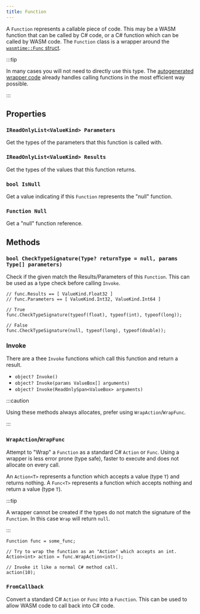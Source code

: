 ```yaml
---
title: Function
---
```


A `Function` represents a callable piece of code. This may be a WASM function that can be called by C# code, or a C# function which can be called by WASM code. The `Function` class is a wrapper around the [`wasmtime::Func` struct](https://docs.rs/wasmtime/latest/wasmtime/struct.Func.html).

:::tip

In many cases you will not need to directly use this type. The [autogenerated wrapper code](../codegeneration.md) already handles calling functions in the most efficient way possible.

:::

## Properties

### `IReadOnlyList<ValueKind> Parameters`

Get the types of the parameters that this function is called with.

### `IReadOnlyList<ValueKind> Results`

Get the types of the values that this function returns.

### `bool IsNull`

Get a value indicating if this `Function` represents the "null" function.

### `Function Null`

Get a "null" function reference.

## Methods

### `bool CheckTypeSignature(Type? returnType = null, params Type[] parameters)`

Check if the given match the Results/Parameters of this `Function`. This can be used as a type check before calling `Invoke`.

```clike
// func.Results == [ ValueKind.Float32 ]
// func.Parameters == [ ValueKind.Int32, ValueKind.Int64 ]

// True
func.CheckTypeSignature(typeof(float), typeof(int), typeof(long));

// False
func.CheckTypeSignature(null, typeof(long), typeof(double));
```

### Invoke

There are a thee `Invoke` functions which call this function and return a result.

 - `object? Invoke()`
 - `object? Invoke(params ValueBox[] arguments)`
 - `object? Invoke(ReadOnlySpan<ValueBox> arguments)`

:::caution

Using these methods always allocates, prefer using `WrapAction`/`WrapFunc`.

:::

### `WrapAction`/`WrapFunc`

Attempt to "Wrap" a `Function` as a standard C# `Action` or `Func`. Using a wrapper is less error prone (type safe), faster to execute and does not allocate on every call.

An `Action<T>` represents a function which accepts a value (type `T`) and returns nothing. A `Func<T>` represents a function which accepts nothing and return a value (type `T`).

:::tip

A wrapper cannot be created if the types do not match the signature of the `Function`. In this case `Wrap` will return `null`.

:::

```clike
Function func = some_func;

// Try to wrap the function as an "Action" which accepts an int.
Action<int> action = func.WrapAction<int>();

// Invoke it like a normal C# method call.
action(10);
```

### `FromCallback`

Convert a standard C# `Action` or `Func` into a `Function`. This can be used to allow WASM code to call back into C# code.